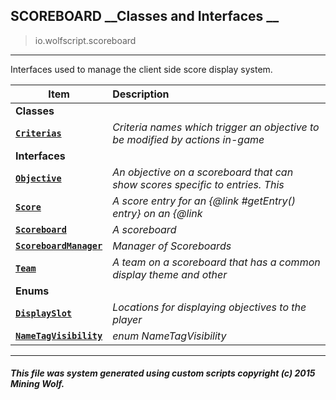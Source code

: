 ## SCOREBOARD __Classes and Interfaces __

>io.wolfscript.scoreboard

---

Interfaces used to manage the client side score display system.

Item | Description   
--- | :--- 
__Classes__|
__[`Criterias`](Criterias.md)__ | _Criteria names which trigger an objective to be modified by actions in-game_ 
__Interfaces__|
__[`Objective`](Objective.md)__ | _An objective on a scoreboard that can show scores specific to entries. This_ 
__[`Score`](Score.md)__ | _A score entry for an {@link #getEntry() entry} on an {@link_ 
__[`Scoreboard`](Scoreboard.md)__ | _A scoreboard_ 
__[`ScoreboardManager`](ScoreboardManager.md)__ | _Manager of Scoreboards_ 
__[`Team`](Team.md)__ | _A team on a scoreboard that has a common display theme and other_ 
__Enums__|
__[`DisplaySlot`](DisplaySlot.md)__ | _Locations for displaying objectives to the player_ 
__[`NameTagVisibility`](NameTagVisibility.md)__ | _enum NameTagVisibility_ 



---



##### This file was system generated using custom scripts copyright (c) 2015 Mining Wolf.
	

